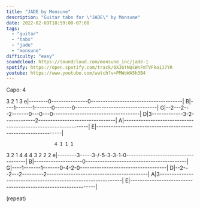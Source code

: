 ```yaml
---
title: "JADE by Monsune"
description: "Guitar tabs for \"JADE\" by Monsune"
date: 2022-02-09T18:59:00-07:00
tags:
  - "guitar"
  - "tabs"
  - "jade"
  - "monsune"
difficulty: "easy"
soundcloud: https://soundcloud.com/monsune_inc/jade-1
spotify: https://open.spotify.com/track/0XJ6tNQcWnFmTVFko1J7YR
youtube: https://www.youtube.com/watch?v=PMWoWA5h3B4
---
```


Capo: 4

  3 2 1           3
e|--------0---------------0--------------------------------------|
B|----1-------1-------0-------0----------------------------------|
G|--2---2---2-------0---0---0------------------------------------|
D|3-------------3-2-------------2--------------------------------|
A|---------------------------------------------------------------|
E|---------------------------------------------------------------|

                      4 1 1 1
  3 2 1   4     4   4 3 2 2 2
e|--------3-----3-/-5-3-3-1-0------------------------------------|
B|--------------------0------------------------------------------|
G|----1-------1-------0-4-2-0------------------------------------|
D|--2---2---2---------2------------------------------------------|
A|3--------------------------------------------------------------|
E|---------------------------------------------------------------|

(repeat)
